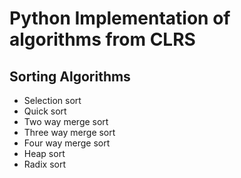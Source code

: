 # Python Implementation of algorithms from CLRS 

## Sorting Algorithms  
* Selection sort
* Quick sort 
* Two way merge sort
* Three way merge sort
* Four way merge sort
* Heap sort 
* Radix sort
